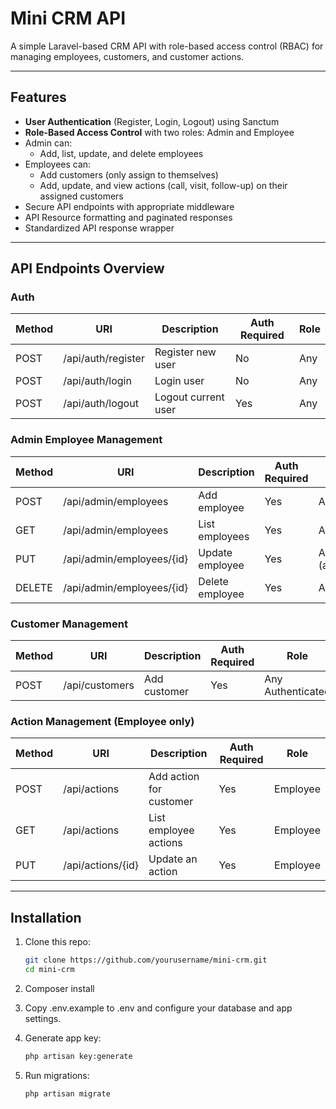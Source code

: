 # Mini CRM API

A simple Laravel-based CRM API with role-based access control (RBAC) for managing employees, customers, and customer actions.

---

## Features

- **User Authentication** (Register, Login, Logout) using Sanctum
- **Role-Based Access Control** with two roles: Admin and Employee
- Admin can:
  - Add, list, update, and delete employees
- Employees can:
  - Add customers (only assign to themselves)
  - Add, update, and view actions (call, visit, follow-up) on their assigned customers
- Secure API endpoints with appropriate middleware
- API Resource formatting and paginated responses
- Standardized API response wrapper

---

## API Endpoints Overview

### Auth

| Method | URI          | Description           | Auth Required | Role        |
|--------|--------------|-----------------------|---------------|-------------|
| POST   | /api/auth/register | Register new user    | No            | Any         |
| POST   | /api/auth/login    | Login user           | No            | Any         |
| POST   | /api/auth/logout   | Logout current user  | Yes           | Any         |

### Admin Employee Management

| Method | URI                  | Description         | Auth Required | Role  |
|--------|----------------------|---------------------|---------------|-------|
| POST   | /api/admin/employees  | Add employee        | Yes           | Admin |
| GET    | /api/admin/employees  | List employees      | Yes           | Admin |
| PUT    | /api/admin/employees/{id} | Update employee   | Yes           | Authenticated (any) |
| DELETE | /api/admin/employees/{id} | Delete employee   | Yes           | Admin |

### Customer Management

| Method | URI              | Description          | Auth Required | Role       |
|--------|------------------|----------------------|---------------|------------|
| POST   | /api/customers    | Add customer         | Yes           | Any Authenticated |

### Action Management (Employee only)

| Method | URI                | Description             | Auth Required | Role      |
|--------|--------------------|-------------------------|---------------|-----------|
| POST   | /api/actions       | Add action for customer  | Yes           | Employee  |
| GET    | /api/actions       | List employee actions    | Yes           | Employee  |
| PUT    | /api/actions/{id}  | Update an action         | Yes           | Employee  |

---

## Installation

1. Clone this repo:

   ```bash
   git clone https://github.com/yourusername/mini-crm.git
   cd mini-crm
2. Composer install

3. Copy .env.example to .env and configure your database and app settings.

4. Generate app key:

    ```bash
   php artisan key:generate
5. Run migrations:
     ```bash
   php artisan migrate

